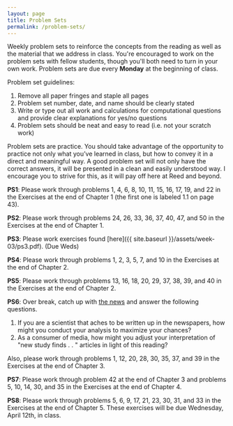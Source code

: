 ```yaml
---
layout: page
title: Problem Sets
permalink: /problem-sets/
---
```


Weekly problem sets to reinforce the concepts from the reading as
well as the material that we address in class. You're encouraged to work on the problem sets with fellow students, though you'll both need to turn in your own work. Problem sets are due every **Monday** at the beginning of class.

Problem set guidelines:

1. Remove all paper fringes and staple all pages
2. Problem set number, date, and name should be clearly stated
3. Write or type out all work and calculations for computational questions and provide clear explanations for yes/no questions
4. Problem sets should be neat and easy to read (i.e. not your scratch work)

Problem sets are practice. You should take advantage of the opportunity to practice not only what you’ve learned in class, but how to convey it in a direct and meaningful way. A good problem set will not only have the correct answers, it will be presented in a clean and easily understood way. I encourage you to strive for this, as it will pay off here at Reed and beyond. 


**PS1**: Please work through problems 1, 4, 6, 8, 10, 11, 15, 16, 17, 19, and 22 in the Exercises at the end of Chapter 1 (the first one is labeled 1.1 on page 43).

**PS2**: Please work through problems 24, 26, 33, 36, 37, 40, 47, and 50 in the Exercises at the end of Chapter 1.


**PS3**: Please work exercises found [here]({{ site.baseurl }}/assets/week-03/ps3.pdf). (Due Weds)

**PS4**:  Please work through problems 1, 2, 3, 5, 7, and 10 in the Exercises at the end of Chapter 2.

**PS5**: Please work through problems 13, 16, 18, 20, 29, 37, 38, 39, and 40 in the Exercises at the end of Chapter 2.

**PS6**: Over break, catch up with <a href = "http://www.vox.com/science-and-health/2017/3/3/14792174/half-scientific-studies-news-are-wrong" target = "_blank">the news</a> and answer the following questions.

1. If you are a scientist that aches to be written up in the newspapers, how might you conduct your analysis to maximize your chances?
2. As a consumer of media, how might you adjust your interpretation of "new study finds . . " articles in light of this reading?

Also, please work through problems 1, 12, 20, 28, 30, 35, 37, and 39 in the Exercises at the end of Chapter 3.

**PS7**: Please work through problem 42 at the end of Chapter 3 and problems 5, 10, 14, 30, and 35 in the Exercises at the end of Chapter 4.

**PS8**: Please work through problems 5, 6, 9, 17, 21, 23, 30, 31, and 33 in the Exercises at the end of Chapter 5. These exercises will be due Wednesday, April 12th, in class.

<!--

**PS4**: Please work through the exercises found [here]({{ site.baseurl }}/assets/week-04/ps4.pdf). This PS is due Friday, 9/23.

**PS5**:  Read the article on fivethirtyeight.com about sentencing (written last fall) <a href = "http://fivethirtyeight.com/features/prison-reform-risk-assessment/" target = "_blank">here</a> and answer the questions [here]({{ site.baseurl }}/assets/week-05/ps5-sentencing.html).  Also, please work through problems 1, 2, 3, 5, 7, and 10 in the Exercises at the end of Chapter 2.



**PS7**: Read the articles on fivethirtyeight.com <a href = "http://fivethirtyeight.com/features/statisticians-found-one-thing-they-can-agree-on-its-time-to-stop-misusing-p-values/" target = "_blank">here</a> and Nature <a href = "http://www.nature.com/news/statisticians-issue-warning-over-misuse-of-p-values-1.19503" target = "_blank">here</a> and answer the questions [here]({{ site.baseurl }}/assets/week-07/ps7-pvals.html). Also, please work through problems 1, 11, 12, 20, 28, 30, 35, 37, 39, and 42 in the Exercises at the end of Chapter 3.

**PS8**: Please work through problems 5, 10, 14, 30, 35, 44, and 45 in the Exercises at the end of Chapter 4.

**PS9**: Please work through problems 1, 5, 6, 17, 21, (23), 30(a)bcdef, 31(a)bcdef, and 33a(b) in the Exercises at the end of Chapter 5. *You may reserve the problems in parentheses for the next problem set*.

**PS10**: Please work through problems 1, 2, 3, 7, 9, and 11 in the Exercises at the end of Chapter 6. (Due Wednesday)

**PS11**: Please work through problems 13, 14, 15 in the Exercises at the end of Chapter 6. If you weren't able to attend the seminar, please read [this paper](http://people.math.umass.edu/~lavine/whatisbayes.pdf) and include your thoughts on the following questions in your problem set.

1. This paper discusses the likelihood function an important statistical concept. Since it's a function, what is it a function \emph{of}? How is it the same or different from a p-value?
2. In the second bullet point in the discussion, three perspectives are offered. Which do you find the most compelling? Why?

-->